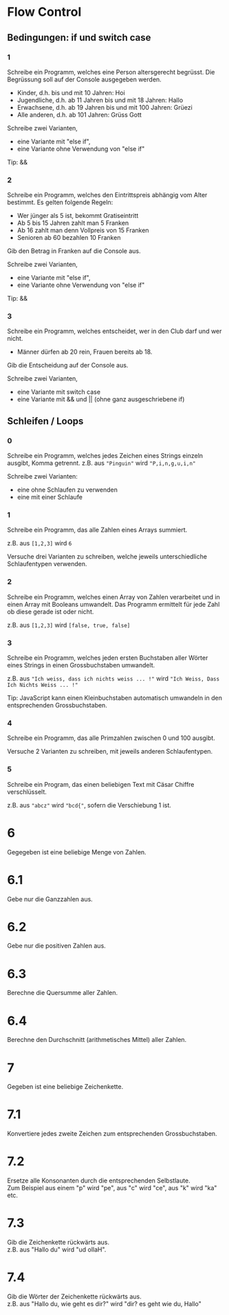 # Flow Control

## Bedingungen: if und switch case

### 1
Schreibe ein Programm, welches eine Person altersgerecht begrüsst.
Die Begrüssung soll auf der Console ausgegeben werden.

- Kinder, d.h. bis und mit 10 Jahren: Hoi <name>
- Jugendliche, d.h. ab 11 Jahren bis und mit 18 Jahren: Hallo <name>
- Erwachsene, d.h. ab 19 Jahren bis und mit 100 Jahren: Grüezi <name>
- Alle anderen, d.h. ab 101 Jahren: Grüss Gott <name>

Schreibe zwei Varianten,
- eine Variante mit "else if",
- eine Variante ohne Verwendung von "else if"

Tip: &&

### 2
Schreibe ein Programm, welches den Eintrittspreis abhängig vom Alter bestimmt.
Es gelten folgende Regeln:
- Wer jünger als 5 ist, bekommt Gratiseintritt
- Ab 5 bis 15 Jahren zahlt man 5 Franken
- Ab 16 zahlt man denn Vollpreis von 15 Franken
- Senioren ab 60 bezahlen 10 Franken

Gib den Betrag in Franken auf die Console aus.

Schreibe zwei Varianten,
- eine Variante mit "else if",
- eine Variante ohne Verwendung von "else if"

Tip: &&

### 3
Schreibe ein Programm, welches entscheidet, wer in den Club darf und wer nicht.

- Männer dürfen ab 20 rein, Frauen bereits ab 18.

Gib die Entscheidung auf der Console aus.

Schreibe zwei Varianten,
- eine Variante mit switch case
- eine Variante mit && und || (ohne ganz ausgeschriebene if)

## Schleifen / Loops

### 0
Schreibe ein Programm, welches jedes Zeichen eines Strings einzeln ausgibt, Komma getrennt.
z.B. aus `"Pinguin"` wird `"P,i,n,g,u,i,n"`

Schreibe zwei Varianten:
- eine ohne Schlaufen zu verwenden
- eine mit einer Schlaufe

### 1
Schreibe ein Programm, das alle Zahlen eines Arrays summiert.

z.B. aus `[1,2,3]` wird `6`

Versuche drei Varianten zu schreiben, welche jeweils unterschiedliche Schlaufentypen verwenden.

### 2
Schreibe ein Programm, welches einen Array von Zahlen verarbeitet und in einen Array mit Booleans umwandelt.
Das Programm ermittelt für jede Zahl ob diese gerade ist oder nicht.

z.B. aus `[1,2,3]` wird `[false, true, false]`

### 3
Schreibe ein Programm, welches jeden ersten Buchstaben aller Wörter eines Strings in einen Grossbuchstaben umwandelt.

z.B. aus `"Ich weiss, dass ich nichts weiss ... !"` wird `"Ich Weiss, Dass Ich Nichts Weiss ... !"`

Tip: JavaScript kann einen Kleinbuchstaben automatisch umwandeln in den entsprechenden Grossbuchstaben.

### 4
Schreibe ein Programm, das alle Primzahlen zwischen 0 und 100 ausgibt.

Versuche 2 Varianten zu schreiben, mit jeweils anderen Schlaufentypen.

### 5
Schreibe ein Program, das einen beliebigen Text mit Cäsar Chiffre verschlüsselt.

z.B. aus `"abcz"` wird `"bcd{"`, sofern die Verschiebung 1 ist.


# 6
Gegegeben ist eine beliebige Menge von Zahlen.

# 6.1
Gebe nur die Ganzzahlen aus.

# 6.2
Gebe nur die positiven Zahlen aus.

# 6.3
Berechne die Quersumme aller Zahlen.

# 6.4
Berechne den Durchschnitt (arithmetisches Mittel) aller Zahlen.


# 7
Gegeben ist eine beliebige Zeichenkette.

# 7.1
Konvertiere jedes zweite Zeichen zum entsprechenden Grossbuchstaben.

# 7.2
Ersetze alle Konsonanten durch die entsprechenden Selbstlaute. \
Zum Beispiel aus einem "p" wird "pe", aus "c" wird "ce", aus "k" wird "ka" etc.

# 7.3
Gib die Zeichenkette rückwärts aus. \
z.B. aus "Hallo du" wird "ud ollaH".

# 7.4
Gib die Wörter der Zeichenkette rückwärts aus. \
z.B. aus "Hallo du, wie geht es dir?" wird "dir? es geht wie du, Hallo"



